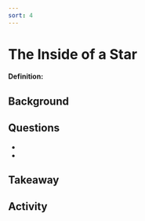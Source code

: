 ```yaml
---
sort: 4
---
```


# The Inside of a Star

#### Definition: 

## Background


## Questions

-
-

## Takeaway


## Activity
